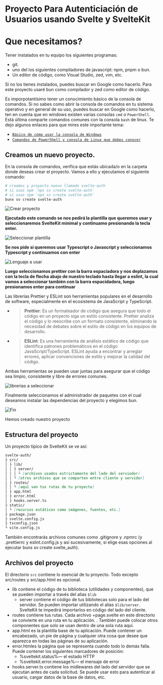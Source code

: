 # Proyecto Para Autenticiación de Usuarios usando Svelte y SvelteKit

# Que necesitamos?

Tener instalados en tu equipo los siguientes programas:
  * git.
  * uno del los siguientes compiladores de javascript: npm, pnpm o bun.
  * Un editor de código, como Visual Studio, zed, vim, etc.

Si no los tienes instalados, puedes buscar en Google como hacerlo. Para este proyecto usaré bun como compilador y zed como editor de código.

Es imporpotantísimo tener un conocimiento básico de la consola de comandos. Si no sabes como abrir la consola de comandos en tu sistema operativo y en general de su uso, puedes buscar en Google como hacerlo, ten en cuenta que en windows existen varias consolas `cmd` o `PowerShell`. Está última comparte comandos comunes con la consola `bash` de linux. Te dejo algunos enlaces para que mires este importante tema:

- [`Básico de cómo usar la consola de Windows`](https://www.youtube.com/watch?v=W6434nulBu8)
- [`Comandos de PowerShell y consola de Linux que debes conocer`](https://www.dreamhost.com/blog/es/comandos-linux-que-debes-conocer/)

## Creamos un nuevo proyecto.

En la consola de comandos, verifica que estás ubicada/o en la carpeta donde deseas crear el proyecto. Vamos a ello y ejecutamos el siguiente comando:

```bash
# creamos y proyecto nuevo llamado svelte-auth
# si usas npm `npx sv create svelte-auth`
# si usas npm `npx sv create svelte-auth`
bunx sv create svelte-auth
```

![Crear proyecto](https://res.cloudinary.com/ddytbuwpm/image/upload/v1731789646/Captura_desde_2024-11-16_15-40-20_jhnb3v.png)

**Ejecutado este comando se nos pedirá la plantilla que queremos usar y seleccionaremos SvelteKit minimal y continuamo presionando la tecla enter.**

![Seleccionar plantilla](https://res.cloudinary.com/ddytbuwpm/image/upload/v1731790097/Captura_desde_2024-11-16_15-47-32_tcdyv7.png)

**Se nos pide si queremos usar Typescript o Javascript y seleccionamos Typescript y continuamos con enter**

![Lenguaje a usar](https://res.cloudinary.com/ddytbuwpm/image/upload/v1731790747/Captura_desde_2024-11-16_15-58-50_nzjfrz.png)

**Luego seleccionamos prettier con la barra espaciadora y nos deplazamos con la tecla de flecha abajo de nuestro teclado hasta llegar a eslint, la cual vamos a seleccionar también con la barra espacidadora, luego presionamos enter para continuar**

Las librerías Prettier y ESLint son herramientas populares en el desarrollo de software, especialmente en el ecosistema de JavaScript y TypeScript.

  * >**Prettier**: Es un formateador de código que asegura que todo el código en un proyecto siga un estilo consistente. Prettier analiza el código y lo reescribe con un formato consistente, eliminando la necesidad de debates sobre el estilo de código en los equipos de desarrollo.

  * >**ESLint**: Es una herramienta de análisis estático de código que identifica patrones problemáticos en el código JavaScript/TypeScript. ESLint ayuda a encontrar y arreglar errores, aplicar convenciones de estilo y mejorar la calidad del código.

Ambas herramientas se pueden usar juntas para asegurar que el código sea limpio, consistente y libre de errores comunes.

  ![librerias a seleccionar](https://res.cloudinary.com/ddytbuwpm/image/upload/v1731791315/Captura_desde_2024-11-16_16-08-18_gty9zm.png)


Finalmente seleccionamos el administrador de paquetes con el cual deseamos instalar las dependencias del proyecto y elegimos bun.

![Fin](https://res.cloudinary.com/ddytbuwpm/image/upload/v1731792506/Captura_desde_2024-11-16_16-27-48_wspgbg.png)

Hemos creado nuestro proyecto

## Estructura del proyecto
Un proyecto típico de SvelteKit se ve así:

```markdown
svelte-auth/
├ src/
│ ├ lib/
│ │ ├ server/
│ │ │ └ [archivos usados estrictamente del lado del serviodor]
│ │ └ [otros archivos que se comparten entre cliente y servidor]
│ ├ routes/
│ │ └ [aquí van tus rutas de tu proyecto]
│ ├ app.html
│ ├ error.html
│ ├ hooks.server.ts
├ static/
│ └ [recursos estáticos como imágenes, fuentes, etc.]
├ package.json
├ svelte.config.js
├ tsconfig.json
└ vite.config.js
```

También encontrarás archivos comunes como .gitignore y .npmrc (y .prettierrc y eslint.config.js y así sucesivamente, si elige esas opciones al ejecutar buns sv create svelte_auth).

## Archivos del proyecto

El directorio `src` contiene lo esencial de tu proyecto. Todo excepto src/routes y src/app.html es opcional.

  * lib contiene el código de tu biblioteca (utilidades y componentes), que se pueden importar a través del alias `$lib`
    * server contiene el código de tus bibliotecas solo para el lado del servidor. Se pueden importar utilizando el alias `$lib/server`. SvelteKit te impedirá importarlos en código del lado del cliente.
  * routes contiene tus rutas. Cada archivo +page.svelte en este directorio se convierte en una ruta en tu aplicación. . También puede colocar otros componentes que solo se usan dentro de una sola ruta aquí.
  * app.html es la plantilla base de tu aplicación. Puede contener un encabezado, un pie de página y cualquier otra cosa que desee que aparezca en todas las páginas de su aplicación.
  * error.htmles la página que se representa cuando todo lo demás falla. Puede contener los siguientes marcadores de posición:
    * %sveltekit.status%— el estado HTTP
    * %sveltekit.error.message%— el mensaje de error
  * hooks.server.ts contiene los midlewares del lado del servidor que se ejecutan antes de cada solicitud. Se puede usar esto para autenticar al usuario, cargar datos de la base de datos, etc.
